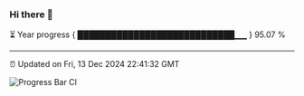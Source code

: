 ### Hi there 👋

⏳ Year progress { ████████████████████████████▁▁ } 95.07 %

---

⏰ Updated on Fri, 13 Dec 2024 22:41:32 GMT

![Progress Bar CI](https://github.com/IshwaranRudhara/GIT-ACTION/workflows/Progress%20Bar%20CI/badge.svg)
